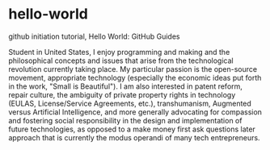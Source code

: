 # hello-world
github initiation tutorial, Hello World: GitHub Guides

Student in United States, I enjoy programming and making and the philosophical concepts and issues that arise from the technological revolution currently taking place. My particular passion is the open-source movement, appropriate technology (especially the economic ideas put forth in the work, "Small is Beautiful"). I am also interested in patent reform, repair culture, the ambiguity of private property rights in technology (EULAS, License/Service Agreements, etc.), transhumanism, Augmented versus Artificial Intelligence, and more generally advocating for compassion and fostering social responsibility in the design and implementation of future technologies, as opposed to a make money first ask questions later approach that is currently the modus operandi of many tech entrepreneurs. 
